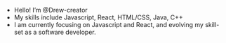 - Hello! I’m @Drew-creator
- My skills include Javascript, React, HTML/CSS, Java, C++
- I am currently focusing on Javascript and React, and evolving my skill-set as a software developer.




